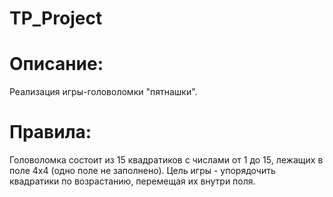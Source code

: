 # TP_Project

# Описание:
Реализация игры-головоломки "пятнашки".

# Правила:
Головоломка состоит из 15 квадратиков с числами от 1 до 15, лежащих в поле 4х4 (одно поле не заполнено). Цель игры - упорядочить квадратики по возрастанию, перемещая их внутри поля.

